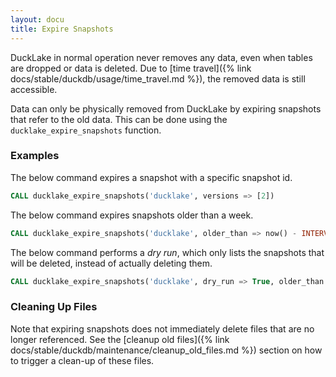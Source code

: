 ```yaml
---
layout: docu
title: Expire Snapshots
---
```


DuckLake in normal operation never removes any data, even when tables are dropped or data is deleted.
Due to [time travel]({% link docs/stable/duckdb/usage/time_travel.md %}), the removed data is still accessible.

Data can only be physically removed from DuckLake by expiring snapshots that refer to the old data.
This can be done using the `ducklake_expire_snapshots` function.

### Examples

The below command expires a snapshot with a specific snapshot id.

```sql
CALL ducklake_expire_snapshots('ducklake', versions => [2])
```

The below command expires snapshots older than a week.

```sql
CALL ducklake_expire_snapshots('ducklake', older_than => now() - INTERVAL '1 week')
```

The below command performs a *dry run*, which only lists the snapshots that will be deleted, instead of actually deleting them.

```sql
CALL ducklake_expire_snapshots('ducklake', dry_run => True, older_than => now() - INTERVAL '1 week')
```

### Cleaning Up Files

Note that expiring snapshots does not immediately delete files that are no longer referenced.
See the [cleanup old files]({% link docs/stable/duckdb/maintenance/cleanup_old_files.md %}) section on how to trigger a clean-up of these files.

